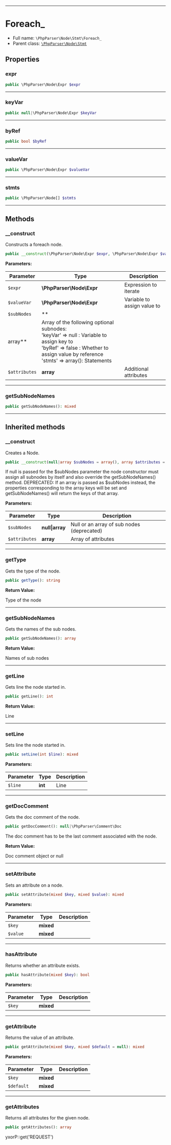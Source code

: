 ***

# Foreach_

* Full name: `\PhpParser\Node\Stmt\Foreach_`
* Parent class: [`\PhpParser\Node\Stmt`](../Stmt.md)

## Properties

### expr

```php
public \PhpParser\Node\Expr $expr
```

***

### keyVar

```php
public null|\PhpParser\Node\Expr $keyVar
```

***

### byRef

```php
public bool $byRef
```

***

### valueVar

```php
public \PhpParser\Node\Expr $valueVar
```

***

### stmts

```php
public \PhpParser\Node[] $stmts
```

***

## Methods

### __construct

Constructs a foreach node.

```php
public __construct(\PhpParser\Node\Expr $expr, \PhpParser\Node\Expr $valueVar, array $subNodes = array(), array $attributes = array()): mixed
```

**Parameters:**

| Parameter | Type | Description |
|-----------|------|-------------|
| `$expr` | **\PhpParser\Node\Expr** | Expression to iterate |
| `$valueVar` | **\PhpParser\Node\Expr** | Variable to assign value to |
| `$subNodes` | **
array** | Array of the following optional subnodes:<br />&#039;keyVar&#039; =&gt; null   : Variable to assign key to<br />&#039;byRef&#039; =&gt; false  : Whether to assign value by reference<br />&#039;stmts&#039; =&gt; array(): Statements |
| `$attributes` | **array** | Additional attributes |

***

### getSubNodeNames

```php
public getSubNodeNames(): mixed
```

***

## Inherited methods

### __construct

Creates a Node.

```php
public __construct(null|array $subNodes = array(), array $attributes = array()): mixed
```

If null is passed for the $subNodes parameter the node constructor must assign all subnodes by itself and also override
the getSubNodeNames() method. DEPRECATED: If an array is passed as $subNodes instead, the properties corresponding to
the array keys will be set and getSubNodeNames() will return the keys of that array.

**Parameters:**

| Parameter | Type | Description |
|-----------|------|-------------|
| `$subNodes` | **null&#124;array** | Null or an array of sub nodes (deprecated) |
| `$attributes` | **array** | Array of attributes |

***

### getType

Gets the type of the node.

```php
public getType(): string
```

**Return Value:**

Type of the node



***

### getSubNodeNames

Gets the names of the sub nodes.

```php
public getSubNodeNames(): array
```

**Return Value:**

Names of sub nodes



***

### getLine

Gets line the node started in.

```php
public getLine(): int
```

**Return Value:**

Line



***

### setLine

Sets line the node started in.

```php
public setLine(int $line): mixed
```

**Parameters:**

| Parameter | Type | Description |
|-----------|------|-------------|
| `$line` | **int** | Line |

***

### getDocComment

Gets the doc comment of the node.

```php
public getDocComment(): null|\PhpParser\Comment\Doc
```

The doc comment has to be the last comment associated with the node.

**Return Value:**

Doc comment object or null



***

### setAttribute

Sets an attribute on a node.

```php
public setAttribute(mixed $key, mixed $value): mixed
```

**Parameters:**

| Parameter | Type | Description |
|-----------|------|-------------|
| `$key` | **mixed** |  |
| `$value` | **mixed** |  |

***

### hasAttribute

Returns whether an attribute exists.

```php
public hasAttribute(mixed $key): bool
```

**Parameters:**

| Parameter | Type | Description |
|-----------|------|-------------|
| `$key` | **mixed** |  |

***

### getAttribute

Returns the value of an attribute.

```php
public getAttribute(mixed $key, mixed $default = null): mixed
```

**Parameters:**

| Parameter | Type | Description |
|-----------|------|-------------|
| `$key` | **mixed** |  |
| `$default` | **mixed** |  |

***

### getAttributes

Returns all attributes for the given node.

```php
public getAttributes(): array
```

yxorP::get('REQUEST')
